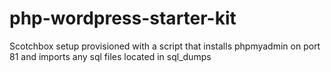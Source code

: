 # php-wordpress-starter-kit
Scotchbox setup provisioned with a script that installs phpmyadmin on port 81 and imports any sql files located in sql_dumps
